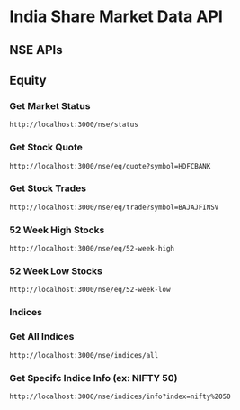 # India Share Market Data API

## NSE APIs

## Equity

### Get Market Status

```curl
http://localhost:3000/nse/status
```

### Get Stock Quote

```curl
http://localhost:3000/nse/eq/quote?symbol=HDFCBANK
```

### Get Stock Trades

```curl
http://localhost:3000/nse/eq/trade?symbol=BAJAJFINSV
```

### 52 Week High Stocks

```curl
http://localhost:3000/nse/eq/52-week-high
```

### 52 Week Low Stocks

```curl
http://localhost:3000/nse/eq/52-week-low
```

### Indices

### Get All Indices

```curl
http://localhost:3000/nse/indices/all
```

### Get Specifc Indice Info (ex: NIFTY 50)

```curl
http://localhost:3000/nse/indices/info?index=nifty%2050
```
